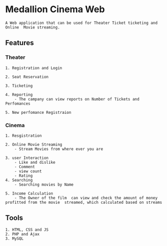 # Medallion Cinema Web

    A Web application that can be used for Theater Ticket ticketing and Online  Movie streaming.

## Features
### Theater
    1. Registration and Login
            
    2. Seat Reservation
    
    3. Ticketing

    4. Reporting
        - The campany can view reports on Number of Tickets and Perfomances

    5. New perfomance Registraion

### Cinema
    1. Resgistration

    2. Online Movie Streaming
        - Stream Movies from where ever you are

    3. user Interaction
        - Like and dislike
        - Comment
        - view count 
        - Rating
    4. Searching
        - Searching movies by Name
    
    5. Income Calculation
        - The Owner of the film  can view and check the amount of money  profitted from the movie  streamed, which calculated based on streams

## Tools
    1. HTML, CSS and JS
    2. PHP and Ajax
    3. MySQL
    
